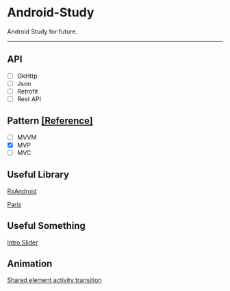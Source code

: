 # Android-Study
Android Study for future.

-----

## API
- [ ] OkHttp
- [ ] Json
- [ ] Retrofit
- [ ] Rest API

## Pattern [[Reference]](https://academy.realm.io/kr/posts/eric-maxwell-mvc-mvp-and-mvvm-on-android)
- [ ] MVVM
- [x] MVP
- [ ] MVC

## Useful Library
[RxAndroid](https://github.com/ReactiveX/RxAndroid)

[Paris](https://github.com/airbnb/paris)

## Useful Something
[Intro Slider](http://www.androidhive.info/2016/05/android-build-intro-slider-app/)

## Animation
[Shared element activity transition](https://developer.android.com/training/transitions/start-activity)



